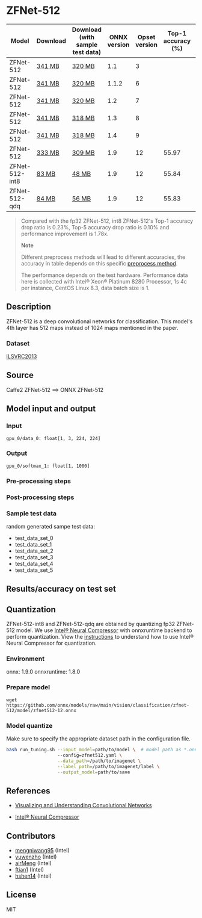 <!--- SPDX-License-Identifier: MIT -->

# ZFNet-512

|Model        |Download  |Download (with sample test data)| ONNX version |Opset version|Top-1 accuracy (%)|Top-5 accuracy (%)|
| ------------- | ------------- | ------------- | ------------- | ------------- | ------------- | ------------- |
|ZFNet-512| [341 MB](model/zfnet512-3.onnx)  |  [320 MB](model/zfnet512-3.tar.gz) |  1.1 | 3| | |
|ZFNet-512| [341 MB](model/zfnet512-6.onnx)  |  [320 MB](model/zfnet512-6.tar.gz) |  1.1.2 | 6| | |
|ZFNet-512| [341 MB](model/zfnet512-7.onnx)  |  [320 MB](model/zfnet512-7.tar.gz) |  1.2 | 7| | |
|ZFNet-512| [341 MB](model/zfnet512-8.onnx)  |  [318 MB](model/zfnet512-8.tar.gz) |  1.3 | 8| | |
|ZFNet-512| [341 MB](model/zfnet512-9.onnx)  |  [318 MB](model/zfnet512-9.tar.gz) |  1.4 | 9| | |
|ZFNet-512| [333 MB](model/zfnet512-12.onnx)  |  [309 MB](model/zfnet512-12.tar.gz) |  1.9 | 12|55.97|79.41|
|ZFNet-512-int8| [83 MB](model/zfnet512-12-int8.onnx)  |  [48 MB](model/zfnet512-12-int8.tar.gz) |  1.9 | 12|55.84|79.33|
|ZFNet-512-qdq| [84 MB](model/zfnet512-12-qdq.onnx)  |  [56 MB](model/zfnet512-12-qdq.tar.gz) |  1.9 | 12|55.83|79.42|
> Compared with the fp32 ZFNet-512, int8 ZFNet-512's Top-1 accuracy drop ratio is 0.23%, Top-5 accuracy drop ratio is 0.10% and performance improvement is 1.78x.
>
> **Note** 
>
> Different preprocess methods will lead to different accuracies, the accuracy in table depends on this specific [preprocess method](https://github.com/intel-innersource/frameworks.ai.lpot.intel-lpot/blob/master/examples/onnxrt/onnx_model_zoo/zfnet/main.py).
> 
> The performance depends on the test hardware. Performance data here is collected with Intel® Xeon® Platinum 8280 Processor, 1s 4c per instance, CentOS Linux 8.3, data batch size is 1.

## Description
ZFNet-512 is a deep convolutional networks for classification.
This model's 4th layer has 512 maps instead of 1024 maps mentioned in the paper.

### Dataset
[ILSVRC2013](http://www.image-net.org/challenges/LSVRC/2013/)

## Source
Caffe2 ZFNet-512 ==> ONNX ZFNet-512

## Model input and output
### Input
```
gpu_0/data_0: float[1, 3, 224, 224]
```
### Output
```
gpu_0/softmax_1: float[1, 1000]
```
### Pre-processing steps
### Post-processing steps
### Sample test data
random generated sampe test data:
- test_data_set_0
- test_data_set_1
- test_data_set_2
- test_data_set_3
- test_data_set_4
- test_data_set_5

## Results/accuracy on test set

## Quantization
ZFNet-512-int8 and ZFNet-512-qdq are obtained by quantizing fp32 ZFNet-512 model. We use [Intel® Neural Compressor](https://github.com/intel/neural-compressor) with onnxruntime backend to perform quantization. View the [instructions](https://github.com/intel/neural-compressor/blob/master/examples/onnxrt/image_recognition/onnx_model_zoo/zfnet/quantization/ptq/README.md) to understand how to use Intel® Neural Compressor for quantization.

### Environment
onnx: 1.9.0 
onnxruntime: 1.8.0

### Prepare model
```shell
wget https://github.com/onnx/models/raw/main/vision/classification/zfnet-512/model/zfnet512-12.onnx
```

### Model quantize
Make sure to specify the appropriate dataset path in the configuration file.
```bash
bash run_tuning.sh --input_model=path/to/model \  # model path as *.onnx
                   --config=zfnet512.yaml \
                   --data_path=/path/to/imagenet \
                   --label_path=/path/to/imagenet/label \
                   --output_model=path/to/save
```

## References
* [Visualizing and Understanding Convolutional Networks](https://arxiv.org/abs/1311.2901)

* [Intel® Neural Compressor](https://github.com/intel/neural-compressor)

## Contributors
* [mengniwang95](https://github.com/mengniwang95) (Intel)
* [yuwenzho](https://github.com/yuwenzho) (Intel)
* [airMeng](https://github.com/airMeng) (Intel)
* [ftian1](https://github.com/ftian1) (Intel)
* [hshen14](https://github.com/hshen14) (Intel)

## License
MIT

